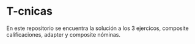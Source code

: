 # T-cnicas

En este repositorio se encuentra la solución a los 3 ejercicos, composite calificaciones, adapter y composite nóminas.
